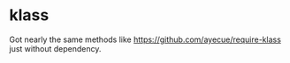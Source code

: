 # klass

Got nearly the same methods like https://github.com/ayecue/require-klass just without dependency.

